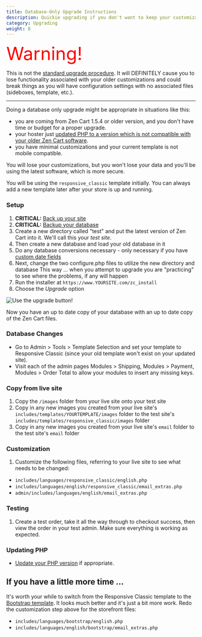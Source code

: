 ```yaml
---
title: Database-Only Upgrade Instructions
description: Quickie upgrading if you don't want to keep your customizations 
category: Upgrading
weight: 8 
---
```


<font size="12" color="red">Warning!</font>

This is not the [standard upgrade procedure](/user/upgrading/detailed_upgrading/).  It will DEFINITELY cause you to lose functionality associated with your older customizations and could break things as you will have configuration settings with no associated files (sideboxes, template, etc.).  

<hr>

Doing a database only upgrade might be appropriate in situations like this:

- you are coming from Zen Cart 1.5.4 or older version, and you don't have time or budget for a proper upgrade.  
- your hoster just [updated PHP to a version which is not compatible with your older Zen Cart software](/user/first_steps/server_requirements/#php-version).
- you have minimal customizations and your current template is not mobile compatible. 

You will lose your customizations, but you won't lose your data and you'll be using the latest software, which is more secure. 

You will be using the `responsive_classic` template initially.  You can always add a new template later after your store is up and running. 

### Setup 

1.  **CRITICAL:** [Back up your site](/user/running/backup/#step-1-backup-your-files) 
2.  **CRITICAL:** [Backup your database](/user/running/backup/#step-2-backup-your-database)
3.  Create a new directory called "test" and put the latest version of Zen Cart into it. We'll call this your *test site*. 
4.  Then create a new database and load your old database in it
5.  Do any database conversions necessary - only necessary if you have [custom
 date fields](/user/upgrading/date_standardization/)
6.  Next, change the two configure.php files to utilize the new directory and
database  This way ... when you attempt to upgrade you are "practicing" to see
where the problems, if any will happen
7.  Run the installer at `https://www.YOURSITE.com/zc_install`
8.  Choose the *Upgrade* option

![Use the upgrade button!](/images/upgrade_button.png)

Now you have an up to date copy of your database with an up to date copy of the Zen Cart files. 

### Database Changes

- Go to Admin > Tools > Template Selection and set your template to Responsive Classic (since your old template won't exist on your updated site).  
- Visit each of the admin pages Modules > Shipping, Modules > Payment, Modules > Order Total to allow your modules to insert any missing keys. 

### Copy from live site 
1. Copy the `/images` folder from your live site onto your test site
2. Copy in any new images you created from your live site's `includes/templates/YOURTEMPLATE/images` folder to the test site's `includes/templates/responsive_classic/images` folder 
3. Copy in any new images you created from your live site's `email` folder to the test site's `email` folder 


### Customization
1. Customize the following files, referring to your live site to see what needs to be changed: 
- `includes/languages/responsive_classic/english.php`
- `includes/languages/english/responsive_classic/email_extras.php`
- `admin/includes/languages/english/email_extras.php`


### Testing 
1. Create a test order, take it all the way through to checkout success, then view the order in your test admin.  Make sure everything is working as expected.

### Updating PHP 

- [Update your PHP version](/user/upgrading/php_version/) if appropriate. 

## If you have a little more time ... 

It's worth your while to switch from the Responsive Classic template to the [Bootstrap template](/user/template/bootstrap/).  It looks much better and it's just a bit more work.  Redo the customization step above for the storefront files:
- `includes/languages/bootstrap/english.php`
- `includes/languages/english/bootstrap/email_extras.php`
